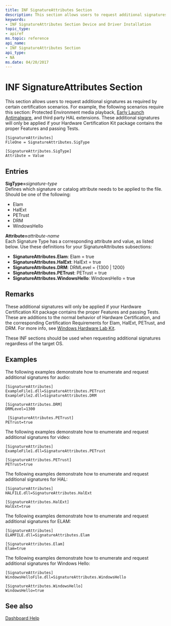 ```yaml
---
title: INF SignatureAttributes Section
description: This section allows users to request additional signatures as required by certain certification scenarios.
keywords:
- INF SignatureAttributes Section Device and Driver Installation
topic_type:
- apiref
ms.topic: reference
api_name:
- INF SignatureAttributes Section
api_type:
- NA
ms.date: 04/20/2017
---
```


# INF SignatureAttributes Section


This section allows users to request additional signatures as required by certain certification scenarios. For example, the following scenarios require this section: Protected Environment media playback, [Early Launch Antimalware](./elam-driver-submission.md), and third party HAL extensions. These additional signatures will only be applied if your Hardware Certification Kit package contains the proper Features and passing Tests.

```inf
[SignatureAttributes]
FileOne = SignatureAttributes.SigType

[SignatureAttributes.SigType]
Attribute = Value
```

## Entries


<a href="" id="sigtype-signature-type"></a>**SigType=**<em>signature-type</em>  
Defines which signature or catalog attribute needs to be applied to the file. Should be one of the following:

-   Elam
-   HalExt
-   PETrust
-   DRM
-   WindowsHello

<a href="" id="attribute-attribute-name"></a>**Attribute=**<em>attribute-name</em>  
Each Signature Type has a corresponding attribute and value, as listed below. Use these definitions for your SignatureAttributes subsections:

-   **SignatureAttributes.Elam**: Elam = true
-   **SignatureAttributes.HalExt**: HalExt = true
-   **SignatureAttributes.DRM**: DRMLevel = {1300 | 1200}
-   **SignatureAttributes.PETrust**: PETrust = true
-   **SignatureAttributes.WindowsHello**: WindowsHello = true

## Remarks

These additional signatures will only be applied if your Hardware Certification Kit package contains the proper Features and passing Tests. These are additions to the normal behavior of Hardware Certification, and the corresponding Certification Requirements for Elam, HalExt, PETrust, and DRM. For more info, see [Windows Hardware Lab Kit](/windows-hardware/test/hlk/).

These INF sections should be used when requesting additional signatures regardless of the target OS.

## Examples

The following examples demonstrate how to enumerate and request additional signatures for audio:

```inf
[SignatureAttributes]
ExampleFile1.dll=SignatureAttributes.PETrust
ExampleFile2.dll=SignatureAttributes.DRM

[SignatureAttributes.DRM]
DRMLevel=1300

 [SignatureAttributes.PETrust]
PETrust=true
```

The following examples demonstrate how to enumerate and request additional signatures for video:

```inf
[SignatureAttributes]
ExampleFile1.dll=SignatureAttributes.PETrust

[SignatureAttributes.PETrust]
PETrust=true
```

The following examples demonstrate how to enumerate and request additional signatures for HAL:

```inf
[SignatureAttributes]
HALFILE.dll=SignatureAttributes.HalExt

[SignatureAttributes.HalExt]
HalExt=true
```

The following examples demonstrate how to enumerate and request additional signatures for ELAM:

```inf
[SignatureAttributes]
ELAMFILE.dll=SignatureAttributes.Elam

[SignatureAttributes.Elam]
Elam=true
```

The following examples demonstrate how to enumerate and request additional signatures for Windows Hello:

```inf
[SignatureAttributes]
WindowsHelloFile.dll=SignatureAttributes.WindowsHello

[SignatureAttributes.WindowsHello]
WindowsHello=true
```


## See also


[Dashboard Help](../dashboard/index.yml)

 

